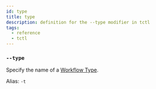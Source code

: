 ```yaml
---
id: type
title: type
description: definition for the --type modifier in tctl
tags:
  - reference
  - tctl
---
```


### `--type`

Specify the name of a [Workflow Type](/concepts/what-is-a-workflow-type).

Alias: `-t`
